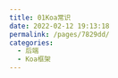 ```yaml
---
title: 01Koa常识
date: 2022-02-12 19:13:18
permalink: /pages/7829dd/
categories:
  - 后端
  - Koa框架
---
```

